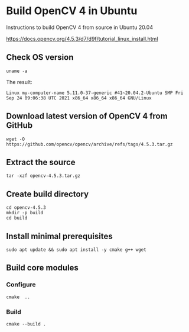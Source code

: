 # Build OpenCV 4 in Ubuntu

Instructions to build OpenCV 4 from source in Ubuntu 20.04

https://docs.opencv.org/4.5.3/d7/d9f/tutorial_linux_install.html

## Check OS version

```console
uname -a
```

  The result:

  ```
  Linux my-computer-name 5.11.0-37-generic #41~20.04.2-Ubuntu SMP Fri Sep 24 09:06:38 UTC 2021 x86_64 x86_64 x86_64 GNU/Linux
  ```

## Download latest version of OpenCV 4 from GitHub

```console
wget -O https://github.com/opencv/opencv/archive/refs/tags/4.5.3.tar.gz
```

## Extract the source

```console
tar -xzf opencv-4.5.3.tar.gz
```

## Create build directory

```console
cd opencv-4.5.3
mkdir -p build
cd build
```

## Install minimal prerequisites

```console
sudo apt update && sudo apt install -y cmake g++ wget
```

## Build core modules

### Configure

```console
cmake  ..
```

### Build

```console
cmake --build .
```
